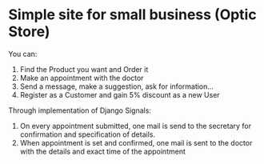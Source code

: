 # Simple site for small business (Optic Store)

You can:
1. Find the Product you want and Order it 
2. Make an appointment with the doctor
3. Send a message, make a suggestion, ask for information...
4. Register as a Customer and gain 5% discount as a new User

Through implementation of Django Signals:
1. On every appointment submitted, one mail is send to the secretary for confirmation and specification of details.
2. When appointment is set and confirmed, one mail is sent to the doctor with the details and exact time of the appointment


